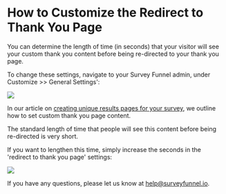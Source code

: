 # How to Customize the Redirect to Thank You Page

You can determine the length of time \(in seconds\) that your visitor will see your custom thank you content before being re-directed to your thank you page.

To change these settings, navigate to your Survey Funnel admin, under Customize &gt;&gt; General Settings':

![](https://d33v4339jhl8k0.cloudfront.net/docs/assets/53974d6ce4b0c76107b109d1/images/593190ae0428634b4a33a687/file-TBQG3A7rIF.png)

In our article on [creating unique results pages for your survey](http://documentation.surveyfunnel.io/article/406-how-do-i-create-unique-results-pages-for-my-survey), we outline how to set custom thank you page content.

The standard length of time that people will see this content before being re-directed is very short.

If you want to lengthen this time, simply increase the seconds in the 'redirect to thank you page' settings:

![](https://d33v4339jhl8k0.cloudfront.net/docs/assets/53974d6ce4b0c76107b109d1/images/593191b22c7d3a074e8b0676/file-EEN1485D4o.png)

If you have any questions, please let us know at [help@surveyfunnel.io](mailto:mailto:help@surveyfunnel.io).

